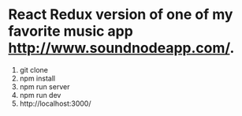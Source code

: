 # React Redux version of one of my favorite music app http://www.soundnodeapp.com/.

1. git clone
2. npm install
3. npm run server
4. npm run dev
5. http://localhost:3000/
